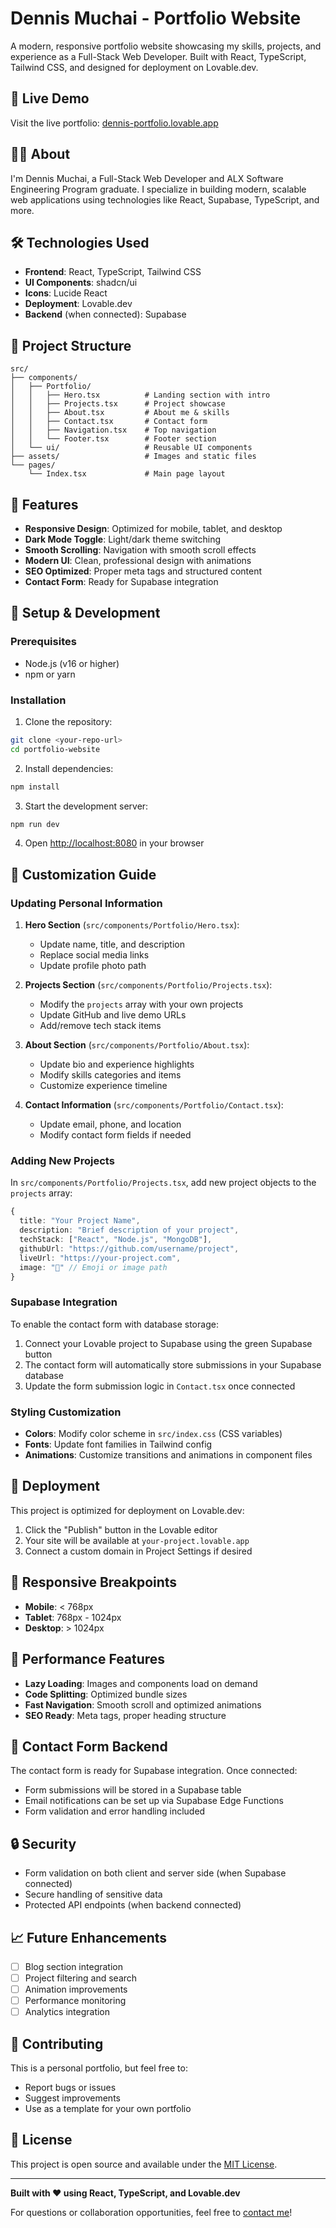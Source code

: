 # Dennis Muchai - Portfolio Website

A modern, responsive portfolio website showcasing my skills, projects, and experience as a Full-Stack Web Developer. Built with React, TypeScript, Tailwind CSS, and designed for deployment on Lovable.dev.

## 🚀 Live Demo

Visit the live portfolio: [dennis-portfolio.lovable.app](https://dennis-portfolio.lovable.app)

## 👨‍💻 About

I'm Dennis Muchai, a Full-Stack Web Developer and ALX Software Engineering Program graduate. I specialize in building modern, scalable web applications using technologies like React, Supabase, TypeScript, and more.

## 🛠️ Technologies Used

- **Frontend**: React, TypeScript, Tailwind CSS
- **UI Components**: shadcn/ui
- **Icons**: Lucide React
- **Deployment**: Lovable.dev
- **Backend** (when connected): Supabase

## 📁 Project Structure

```
src/
├── components/
│   ├── Portfolio/
│   │   ├── Hero.tsx          # Landing section with intro
│   │   ├── Projects.tsx      # Project showcase
│   │   ├── About.tsx         # About me & skills
│   │   ├── Contact.tsx       # Contact form
│   │   ├── Navigation.tsx    # Top navigation
│   │   └── Footer.tsx        # Footer section
│   └── ui/                   # Reusable UI components
├── assets/                   # Images and static files
└── pages/
    └── Index.tsx             # Main page layout
```

## 🎨 Features

- **Responsive Design**: Optimized for mobile, tablet, and desktop
- **Dark Mode Toggle**: Light/dark theme switching
- **Smooth Scrolling**: Navigation with smooth scroll effects
- **Modern UI**: Clean, professional design with animations
- **SEO Optimized**: Proper meta tags and structured content
- **Contact Form**: Ready for Supabase integration

## 🔧 Setup & Development

### Prerequisites
- Node.js (v16 or higher)
- npm or yarn

### Installation

1. Clone the repository:
```bash
git clone <your-repo-url>
cd portfolio-website
```

2. Install dependencies:
```bash
npm install
```

3. Start the development server:
```bash
npm run dev
```

4. Open [http://localhost:8080](http://localhost:8080) in your browser

## 📝 Customization Guide

### Updating Personal Information

1. **Hero Section** (`src/components/Portfolio/Hero.tsx`):
   - Update name, title, and description
   - Replace social media links
   - Update profile photo path

2. **Projects Section** (`src/components/Portfolio/Projects.tsx`):
   - Modify the `projects` array with your own projects
   - Update GitHub and live demo URLs
   - Add/remove tech stack items

3. **About Section** (`src/components/Portfolio/About.tsx`):
   - Update bio and experience highlights
   - Modify skills categories and items
   - Customize experience timeline

4. **Contact Information** (`src/components/Portfolio/Contact.tsx`):
   - Update email, phone, and location
   - Modify contact form fields if needed

### Adding New Projects

In `src/components/Portfolio/Projects.tsx`, add new project objects to the `projects` array:

```typescript
{
  title: "Your Project Name",
  description: "Brief description of your project",
  techStack: ["React", "Node.js", "MongoDB"],
  githubUrl: "https://github.com/username/project",
  liveUrl: "https://your-project.com",
  image: "🚀" // Emoji or image path
}
```

### Supabase Integration

To enable the contact form with database storage:

1. Connect your Lovable project to Supabase using the green Supabase button
2. The contact form will automatically store submissions in your Supabase database
3. Update the form submission logic in `Contact.tsx` once connected

### Styling Customization

- **Colors**: Modify color scheme in `src/index.css` (CSS variables)
- **Fonts**: Update font families in Tailwind config
- **Animations**: Customize transitions and animations in component files

## 🚀 Deployment

This project is optimized for deployment on Lovable.dev:

1. Click the "Publish" button in the Lovable editor
2. Your site will be available at `your-project.lovable.app`
3. Connect a custom domain in Project Settings if desired

## 📱 Responsive Breakpoints

- **Mobile**: < 768px
- **Tablet**: 768px - 1024px
- **Desktop**: > 1024px

## 🎯 Performance Features

- **Lazy Loading**: Images and components load on demand
- **Code Splitting**: Optimized bundle sizes
- **Fast Navigation**: Smooth scroll and optimized animations
- **SEO Ready**: Meta tags, proper heading structure

## 📧 Contact Form Backend

The contact form is ready for Supabase integration. Once connected:

- Form submissions will be stored in a Supabase table
- Email notifications can be set up via Supabase Edge Functions
- Form validation and error handling included

## 🔒 Security

- Form validation on both client and server side (when Supabase connected)
- Secure handling of sensitive data
- Protected API endpoints (when backend connected)

## 📈 Future Enhancements

- [ ] Blog section integration
- [ ] Project filtering and search
- [ ] Animation improvements
- [ ] Performance monitoring
- [ ] Analytics integration

## 🤝 Contributing

This is a personal portfolio, but feel free to:
- Report bugs or issues
- Suggest improvements
- Use as a template for your own portfolio

## 📄 License

This project is open source and available under the [MIT License](LICENSE).

---

**Built with ❤️ using React, TypeScript, and Lovable.dev**

For questions or collaboration opportunities, feel free to [contact me](mailto:dennis@example.com)!